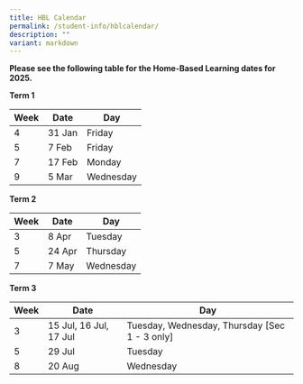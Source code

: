 ```yaml
---
title: HBL Calendar
permalink: /student-info/hblcalendar/
description: ""
variant: markdown
---
```

**Please see the following table for the Home-Based Learning dates for 2025.**

**Term 1**

| Week | Date | Day |
| -------- | -------- | -------- |
| 4     | 31 Jan     | Friday     |
| 5     | 7 Feb     | Friday     |
| 7    | 17 Feb    | Monday     |
| 9     | 5  Mar    | Wednesday     |

**Term 2**

| Week | Date | Day |
| -------- | -------- | -------- |
| 3     | 8 Apr     | Tuesday     |
| 5     | 24 Apr     | Thursday     |
| 7    | 7 May    | Wednesday     |

**Term 3**

| Week | Date | Day |
| -------- | -------- | -------- |
| 3     | 15 Jul, 16 Jul, 17 Jul     | Tuesday, Wednesday, Thursday [Sec 1 - 3 only]     |
| 5     | 29 Jul     | Tuesday     |
| 8    | 20 Aug    | Wednesday     |
